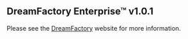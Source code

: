## DreamFactory Enterprise&trade; v1.0.1
Please see the [DreamFactory](https://www.dreamfactory.com/) website for more information.
